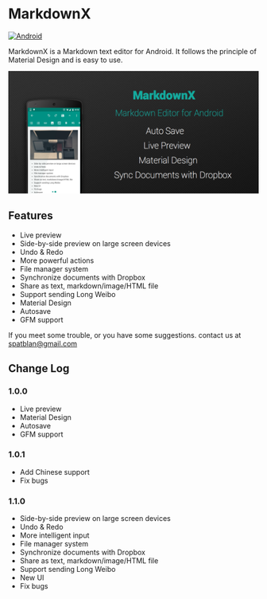 # MarkdownX

[![Android](http://mudlab9.com/static/image/btn_android.png)](https://play.google.com/store/apps/details?id=com.ryeeeeee.markdownx)

MarkdownX is a Markdown text editor for Android. It follows the principle of Material Design and is easy to use.

![banner](images/GoogleBanner.png)

## Features
- Live preview
- Side-by-side preview on large screen devices
- Undo & Redo 
- More powerful actions
- File manager system
- Synchronize documents with Dropbox
- Share as text, markdown/image/HTML file
- Support sending Long Weibo 
- Material Design  
- Autosave 
- GFM support

If you meet some trouble, or you have some suggestions. contact us at spatblan@gmail.com

## Change Log
### 1.0.0
- Live preview
- Material Design  
- Autosave 
- GFM support

### 1.0.1
- Add Chinese support
- Fix bugs

### 1.1.0
- Side-by-side preview on large screen devices
- Undo & Redo 
- More intelligent input
- File manager system
- Synchronize documents with Dropbox
- Share as text, markdown/image/HTML file
- Support sending Long Weibo 
- New UI 
- Fix bugs



